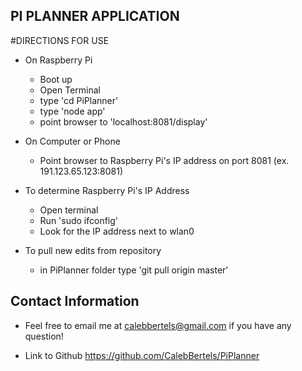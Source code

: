 ## PI PLANNER APPLICATION

#DIRECTIONS FOR USE

- On Raspberry Pi
    - Boot up
    - Open Terminal
    - type 'cd PiPlanner'
    - type 'node app'
    - point browser to 'localhost:8081/display'

- On Computer or Phone
    - Point browser to Raspberry Pi's IP address on port 8081 (ex. 191.123.65.123:8081)

- To determine Raspberry Pi's IP Address
    - Open terminal
    - Run 'sudo ifconfig'
    - Look for the IP address next to wlan0

- To pull new edits from repository
    - in PiPlanner folder type 'git pull origin master'

## Contact Information

- Feel free to email me at calebbertels@gmail.com if you have any question!

- Link to Github https://github.com/CalebBertels/PiPlanner